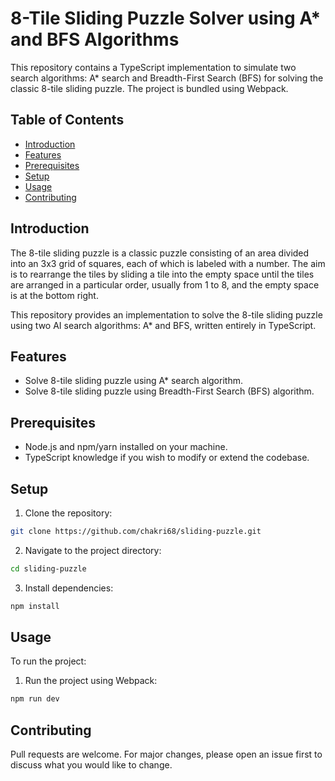 # 8-Tile Sliding Puzzle Solver using A* and BFS Algorithms

This repository contains a TypeScript implementation to simulate two search algorithms: A* search and Breadth-First Search (BFS) for solving the classic 8-tile sliding puzzle. The project is bundled using Webpack.

## Table of Contents

- [Introduction](#introduction)
- [Features](#features)
- [Prerequisites](#prerequisites)
- [Setup](#setup)
- [Usage](#usage)
- [Contributing](#contributing)

## Introduction

The 8-tile sliding puzzle is a classic puzzle consisting of an area divided into an 3x3 grid of squares, each of which is labeled with a number. The aim is to rearrange the tiles by sliding a tile into the empty space until the tiles are arranged in a particular order, usually from 1 to 8, and the empty space is at the bottom right.

This repository provides an implementation to solve the 8-tile sliding puzzle using two AI search algorithms: A* and BFS, written entirely in TypeScript.

## Features

- Solve 8-tile sliding puzzle using A* search algorithm.
- Solve 8-tile sliding puzzle using Breadth-First Search (BFS) algorithm.

## Prerequisites

- Node.js and npm/yarn installed on your machine.
- TypeScript knowledge if you wish to modify or extend the codebase.

## Setup

1. Clone the repository:

```bash
git clone https://github.com/chakri68/sliding-puzzle.git
```

2. Navigate to the project directory:

```bash
cd sliding-puzzle
```

3. Install dependencies:

```bash
npm install
```

## Usage

To run the project:

1. Run the project using Webpack:

```bash
npm run dev
```

## Contributing

Pull requests are welcome. For major changes, please open an issue first to discuss what you would like to change.
